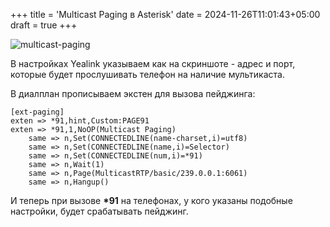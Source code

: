 +++
title = 'Multicast Paging в Asterisk'
date = 2024-11-26T11:01:43+05:00
draft = true
+++

![multicast-paging](/_resources/multicast-paging.png)

В настройках Yealink указываем как на скриншоте - адрес и порт, которые будет прослушивать телефон на наличие мультикаста.

В диалплан прописываем экстен для вызова пейджинга:

```
[ext-paging]
exten => *91,hint,Custom:PAGE91
exten => *91,1,NoOP(Multicast Paging)
    same => n,Set(CONNECTEDLINE(name-charset,i)=utf8)
    same => n,Set(CONNECTEDLINE(name,i)=Selector)
    same => n,Set(CONNECTEDLINE(num,i)=*91)
    same => n,Wait(1)
    same => n,Page(MulticastRTP/basic/239.0.0.1:6061)
    same => n,Hangup()
```

И теперь при вызове **\*91** на телефонах, у кого указаны подобные настройки, будет срабатывать пейджинг.